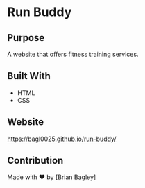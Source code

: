 # Run Buddy

## Purpose
A website that offers fitness training services.

## Built With
* HTML
* CSS

## Website
https://bagl0025.github.io/run-buddy/

## Contribution
Made with ❤️ by [Brian Bagley]
